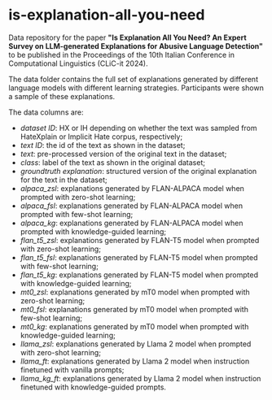 # is-explanation-all-you-need
Data repository for the paper **"Is Explanation All You Need? An Expert Survey on LLM-generated Explanations for Abusive Language Detection"** to be published in the Proceedings of the 10th Italian Conference in Computational Linguistics (CLiC-it 2024). 

The data folder contains the full set of explanations generated by different language models with different learning strategies. Participants were shown a sample of these explanations. 

The data columns are: 
* *dataset ID*: HX or IH depending on whether the text was sampled from HateXplain or Implicit Hate corpus, respectively; 
* *text ID*: the id of the text as shown in the dataset;
* *text*: pre-processed version of the original text in the dataset;
* *class*: label of the text as shown in the original dataset; 
* *groundtruth explanation*: structured version of the original explanation for the text in the dataset;
* *alpaca_zsl*: explanations generated by FLAN-ALPACA model when prompted with zero-shot learning;
* *alpaca_fsl*: explanations generated by FLAN-ALPACA model when prompted with few-shot learning;
* *alpaca_kg*: explanations generated by FLAN-ALPACA model when prompted with knowledge-guided learning;
* *flan_t5_zsl*: explanations generated by FLAN-T5 model when prompted with zero-shot learning;
* *flan_t5_fsl*: explanations generated by FLAN-T5 model when prompted with few-shot learning;
* *flan_t5_kg*: explanations generated by FLAN-T5 model when prompted with knowledge-guided learning;
* *mt0_zsl*: explanations generated by mT0 model when prompted with zero-shot learning;
* *mt0_fsl*: explanations generated by mT0 model when prompted with few-shot learning;
* *mt0_kg*: explanations generated by mT0 model when prompted with knowledge-guided learning;
* *llama_zsl*: explanations generated by Llama 2 model when prompted with zero-shot learning;
* *llama_ft*: explanations generated by Llama 2 model when instruction finetuned with vanilla prompts;
* *llama_kg_ft*: explanations generated by Llama 2 model when instruction finetuned with knowledge-guided prompts. 
